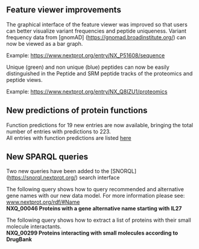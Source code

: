 ## Feature viewer improvements

The graphical interface of the feature viewer was improved so that users can better visualize variant frequencies and peptide uniqueness.
Variant frequency data from [gnomAD] (https://gnomad.broadinstitute.org/) can now be viewed as a bar graph.<br>

Example: https://www.nextprot.org/entry/NX_P51608/sequence 

Unique (green) and non unique (blue) peptides can now be easily distinguished in the Peptide and SRM peptide tracks of the proteomics and peptide views.

Example:  https://www.nextprot.org/entry/NX_Q8IZU1/proteomics

## New predictions of protein functions

Function predictions for 19 new entries are now available, bringing the total number of entries with predictions to 223. <br>
All entries with function predictions are listed [here](https://www.nextprot.org/proteins/search?listId=9O74XY11)

## New SPARQL queries

Two new queries have been added to the [SNORQL] (https://snorql.nextprot.org/) search interface 

The following query shows how to query recommended and alternative gene names with our new data model. For more information please see: www.nextprot.org/rdf/#Name<br>
**NXQ_00046 Proteins with a gene alternative name starting with IL27** 

The following query shows how to extract a list of proteins with their small molecule interactants.<br>
**NXQ_00299 Proteins interacting with small molecules according to DrugBank**

